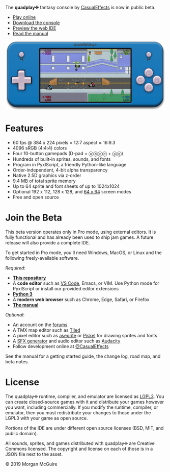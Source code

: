 The **quadplay✜** fantasy console by [CasualEffects](https://casual-effects.com)
is now in public beta.

- [Play online](https://morgan3d.github.io/quadplay/console/quadplay.html)
- [Download the console](https://github.com/morgan3d/quadplay/archive/master.zip)
- [Preview the web IDE](https://morgan3d.github.io/quadplay/console/quadplay.html?IDE=1&game=quad://games/quadpaddle)
- [Read the manual](https://morgan3d.github.io/quadplay/doc/manual.md.html)

![](doc/emulator.png)


Features
========================================================

- 60 fps @ 384 x 224 pixels = 12:7 aspect ≈ 16:9.3
- 4096 sRGB (4:4:4) colors
- Four 10-button gamepads (D-pad + ⓐⓑⓒⓓ + ⓟⓠ)
- Hundreds of built-in sprites, sounds, and fonts
- Program in PyxlScript, a friendly Python-like language
- Order-independent, 4-bit alpha transparency
- Native 2.5D graphics via z-order
- 9.4 MB of total sprite memory
- Up to 64 sprite and font sheets of up to 1024x1024
- Optional 192 x 112, 128 x 128, and [64 x 64](https://itch.io/jam/lowrezjam-2019) screen modes
- Free and open source


Join the Beta
========================================================

This beta version operates only in Pro mode, using external editors.
It is fully functional and has already been used to ship jam games.
A future release will also provide a complete IDE.

To get started in Pro mode, you'll need Windows, MacOS, or Linux and 
the following freely-available software.

_Required_:

- [**This repository**](https://github.com/morgan3d/quadplay/archive/master.zip)
- A **code editor** such as [VS Code](https://code.visualstudio.com/), Emacs, or VIM. Use Python mode for PyxlScript or install our provided editor extensions
- [**Python 3**](https://www.python.org/downloads/)
- A **modern web browser** such as Chrome, Edge, Safari, or Firefox
- [**The manual**](https://morgan3d.github.io/quadplay/doc/manual.md.html)

_Optional_:

- An account on the [forums](http://quadplay.freeforums.net)
- A TMX map editor such as [Tiled](https://www.mapeditor.org/)
- A pixel editor such as [aseprite](https://www.aseprite.org/) or [Piskel](https://www.piskelapp.com/) for drawing sprites and fonts
- A [SFX generator](https://www.bfxr.net/) and audio editor such as [Audacity](https://www.audacityteam.org/)
- Follow development online at [@CasualEffects](https://twitter.com/CasualEffects)

See the manual for a getting started guide, the change log, road map, and beta notes.


License
========================================================

The quadplay✜ runtime, compiler, and emulator are licensed as
[LGPL3](https://www.gnu.org/licenses/lgpl-3.0.en.html). You can create
closed-source games with it and distribute your games however you
want, including commercially. If you modify the runtime, compiler, or
emulator, then you must redistribute your changes to those under the
LGPL3 with your game as open source.

Portions of the IDE are under different open source licenses (BSD,
MIT, and public domain).

All sounds, sprites, and games distributed with quadplay✜ are Creative
Commons licensed. The copyright and license on each of those is in 
a JSON file next to the asset.

© 2019 Morgan McGuire
